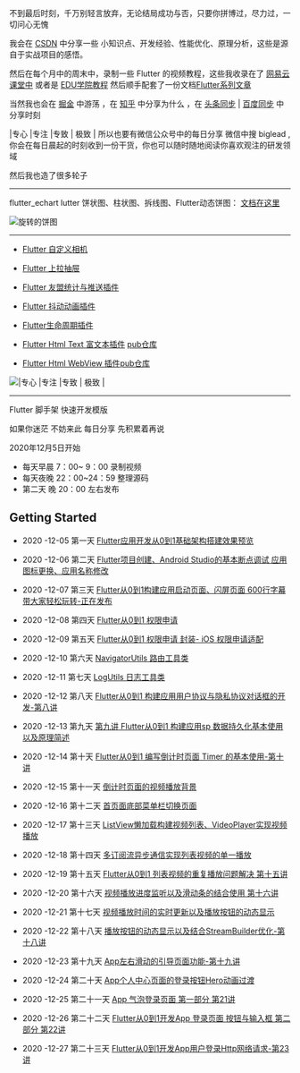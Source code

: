 不到最后时刻，千万别轻言放弃，无论结局成功与否，只要你拼博过，尽力过，一切问心无愧

我会在 [CSDN](https://biglead.blog.csdn.net/)  中分享一些 小知识点、开发经验、性能优化、原理分析，这些是源自于实战项目的感悟。

然后在每个月中的周末中，录制一些 Flutter 的视频教程，这些我收录在了  [网易云课堂中](https://study.163.com/instructor/1021406098.htm) 或者是 [EDU学院教程](https://edu.csdn.net/lecturer/1555)   然后顺手配套了一份文档[Flutter系列文章 ](https://blog.csdn.net/zl18603543572/article/details/93532582) 

当然我也会在 [掘金](https://juejin.im/user/712139263459176) 中游荡 ，在 [知乎](https://www.zhihu.com/people/zhao-long-90-89/posts) 中分享为什么 ，在 [头条同步](https://www.toutiao.com/i6867301274614759948/)  | [百度同步](https://baijiahao.baidu.com/builder/preview/s?id=1676587101499079482) 中分享时刻

 |专心   |专注 |专致 | 极致 | 所以也要有微信公众号中的每日分享 微信中搜  biglead ,你会在每日晨起的时刻收到一份干货，你也可以随时随地阅读你喜欢观注的研发领域

然后我也造了很多轮子

***
flutter_echart lutter 饼状图、柱状图、拆线图、Flutter动态饼图：
[文档在这里](https://github.com/zhaolongs/flutter_echart)

![旋转的饼图](https://img-blog.csdnimg.cn/20201203013120622.gif#pic_center)

***

* [Flutter 自定义相机](https://github.com/zhaolongs/FlutterCustomCameraPugin)
* [Flutter 上拉抽屉](https://github.com/zhaolongs/drag_container)

* [Flutter 友盟统计与推送插件](https://github.com/zhaolongs/flutter_fai_umeng)
* [Flutter 抖动动画插件](https://github.com/zhaolongs/flutter_shake_animation_widget)
* [Flutter生命周期插件](https://github.com/zhaolongs/flutter_life_state)

* [Flutter Html Text 富文本插件](https://github.com/zhaolongs/flutter_html_rich_text) [pub仓库]()
* [Flutter Html WebView 插件](https://github.com/zhaolongs/Flutter_Fai_Webview)[pub仓库]()


![|专心   |专注 |专致 | 极致 |](https://img-blog.csdnimg.cn/20200906093727180.png?x-oss-process=image/watermark,type_ZmFuZ3poZW5naGVpdGk,shadow_10,text_aHR0cHM6Ly9ibG9nLmNzZG4ubmV0L3psMTg2MDM1NDM1NzI=,size_16,color_FFFFFF,t_70#pic_center)

***

Flutter 脚手架 快速开发模版

 如果你迷茫 不妨来此 每日分享 先积累着再说

2020年12月5日开始

*  每天早晨 7：00~ 9：00 录制视频
*  每天夜晚 22：00~24：59 整理源码
*  第二天 晚 20：00 左右发布   

## Getting Started


*  2020 -12-05  第一天 [Flutter应用开发从0到1基础架构搭建效果预览](https://www.bilibili.com/video/BV1rZ4y1G7cK/)
*  2020 -12-06  第二天 [Flutter项目创建、Android Studio的基本断点调试 应用图标更换、应用名称修改](https://www.bilibili.com/video/BV1pt4y1Y7F8/)
*  2020 -12-07  第三天 [Flutter从0到1构建应用启动页面、闪屏页面 600行字幕 带大家轻松玩转-正在发布](https://www.bilibili.com/video/BV1VA41147WG/)
*  2020 -12-08  第四天 [Flutter从0到1 权限申请 ](https://www.bilibili.com/video/BV1jK4y1L795/)
*  2020 -12-09  第五天 [Flutter从0到1 权限申请 封装- iOS 权限申请适配](https://www.bilibili.com/video/BV1654y147Fr/)
*  2020 -12-10  第六天 [NavigatorUtils 路由工具类](https://www.bilibili.com/video/BV1VA41147WG/)
*  2020 -12-11  第七天 [ LogUtils 日志工具类](https://www.bilibili.com/video/BV1VA41147WG/)

*  2020 -12-12  第八天 [Flutter从0到1 构建应用用户协议与隐私协议对话框的开发-第八讲](https://www.bilibili.com/video/BV1Bi4y1571R/)
*  2020 -12-13  第九天 [第九讲 Flutter从0到1 构建应用sp 数据持久化基本使用以及原理简述](https://www.bilibili.com/video/BV1Wt4y1k7py/)
*  2020 -12-14  第十天 [ Flutter从0到1 编写倒计时页面 Timer 的基本使用-第十讲 ](https://www.bilibili.com/video/BV1pz4y1r7CS/)
*  2020 -12-15  第十一天 [ 倒计时页面的视频播放背景 ](https://www.bilibili.com/video/BV1D64y1f7re/)
*  2020 -12-16  第十二天 [ 首页面底部菜单栏切换页面](https://www.bilibili.com/video/BV1fh411Z7bX/)
*  2020 -12-17  第十三天 [ ListView懒加载构建视频列表、VideoPlayer实现视频播放](https://www.bilibili.com/video/BV16T4y1M7wh/)
*  2020 -12-18  第十四天 [ 多订阅流异步通信实现列表视频的单一播放](https://www.bilibili.com/video/BV16T4y1M7wh/)

*  2020 -12-19  第十五天 [Flutter从0到1 列表视频的重复播放问题解决 第十五讲](https://www.bilibili.com/video/BV1wz4y1r7QL/)
*  2020 -12-20  第十六天 [ 视频播放进度监听以及滑动条的结合使用 第十六讲](https://www.bilibili.com/video/BV1va4y1H7Po/)
*  2020 -12-21  第十七天 [视频播放时间的实时更新以及播放按钮的动态显示](https://www.bilibili.com/video/BV1ea4y1H7zP/)
*  2020 -12-22  第十八天 [播放按钮的动态显示以及结合StreamBuilder优化-第十八讲](https://www.bilibili.com/video/BV1op4y1z7TC/)
*  2020 -12-23 第十九天 [App左右滑动的引导页面功能-第十九讲](https://www.bilibili.com/video/BV1aK4y1V7Sw/)


*  2020 -12-24  第二十天 [App个人中心页面的登录按钮Hero动画过渡](https://www.bilibili.com/video/BV1ez4y1r7da/)
*  2020 -12-25  第二十一天 [App 气泡登录页面 第一部分 第21讲](https://www.bilibili.com/video/BV1iA411p7jy/)
*  2020 -12-26  第二十二天 [Flutter从0到1开发App 登录页面 按钮与输入框 第二部分 第22讲](https://www.bilibili.com/video/BV1k5411H7Nt/)
*  2020 -12-27  第二十三天 [Flutter从0到1开发App用户登录Http网络请求-第23讲](https://www.bilibili.com/video/BV1kK4y1V72F/)



